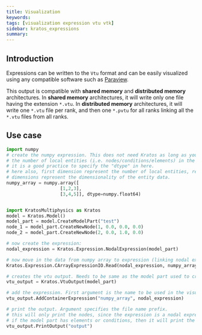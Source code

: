 ```yaml
---
title: Visualization
keywords:
tags: [visualization expression vtu vtk]
sidebar: kratos_expressions
summary:
---
```


## Introduction

Expressions can be written to the `Vtu` format and can be easily visualized using any compatible software such as [Paraview](https://www.paraview.org/).

This output is compatible with **shared memory** and **distributed memory** architectures. In **shared memory** architectures, it will write only one file having the extension `*.vtu`. In **distributed memory** architectures, it will write one `*.vtu` file per rank, and then one `*.pvtu` for all ranks linking all the `*.vtu` files from all ranks.

## Use case
```python
import numpy
# create the numpy expression. This does not need Kratos as long as you know correctly
# the number of local entities (i.e. nodes/conditions/elements) in the model part.
# it is a good practice to specify the "dtype" in here.
# here also, first dimension represent the number of local entities, rest of the
# dimensions represent the dimensionality of the entity data.
numpy_array = numpy.array([
                    [1,2,3],
                    [3,4,5]], dtype=numpy.float64)


import KratosMultiphysics as Kratos
model = Kratos.Model()
model_part = model.CreateModelPart("test")
node_1 = model_part.CreateNewNode(1, 0.0, 0.0, 0.0)
node_2 = model_part.CreateNewNode(2, 0.0, 1.0, 0.0)

# now create the expression:
nodal_expression = Kratos.Expression.NodalExpression(model_part)

# now move in the data from numpy array to expression (linking nodal expression with numpy array)
Kratos.Expression.CArrayExpressionIO.Read(nodal_expression, numpy_array)

# creates the vtu output. Needs to be same as the model part used to create the expression
vtu_output = Kratos.VtuOutput(model_part)

# add the expression. First argument is the name to be used in the visualization. second argument is the expression
vtu_output.AddContainerExpression("numpy_array", nodal_expression)

# print the output. Argument specifies the file name prefix.
# this will only print the nodes, since the expression is a nodal expression without any elements.
# if the model part has elements or conditions, then it will print the corresponding geometries with nodal values given in expression.
vtu_output.PrintOutput("output")
```
